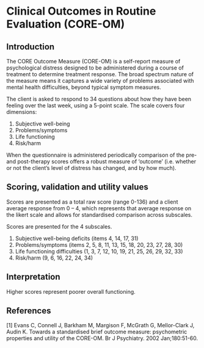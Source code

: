 # Clinical Outcomes in Routine Evaluation (CORE-OM)

## Introduction

The CORE Outcome Measure (CORE-OM) is a self-report measure of psychological distress designed to be administered during a course of treatment to determine treatment response. The broad spectrum nature of the measure means it captures a wide variety of problems associated with mental health difficulties, beyond typical symptom measures. 

The client is asked to respond to 34 questions about how they have been feeling over the last week, using a 5-point scale.  The scale covers four dimensions:
1. Subjective well-being
2. Problems/symptoms
3. Life functioning
4. Risk/harm

When the questionnaire is administered periodically comparison of the pre-and post-therapy scores offers a robust measure of ‘outcome’ (i.e. whether or not the client’s level of distress has changed, and by how much).


## Scoring, validation and utility values

Scores are presented as a total raw score (range 0-136) and a client average response from 0 – 4, which represents that average response on the likert scale and allows for standardised comparison across subscales. 

Scores are presented for the 4 subscales. 
1. Subjective well-being deficits (items 4, 14, 17, 31)
2. Problems/symptoms (items 2, 5, 8, 11, 13, 15, 18, 20, 23, 27, 28, 30)
3. Life functioning difficulties (1, 3, 7, 12, 10, 19, 21, 25, 26, 29, 32, 33)
4. Risk/harm (9, 6, 16, 22, 24, 34)

## Interpretation

Higher scores represent poorer overall functioning.

## References

[1] Evans C, Connell J, Barkham M, Margison F, McGrath G, Mellor-Clark J, Audin K. Towards a standardised brief outcome measure: psychometric properties and utility of the CORE-OM. Br J Psychiatry. 2002 Jan;180:51-60.
